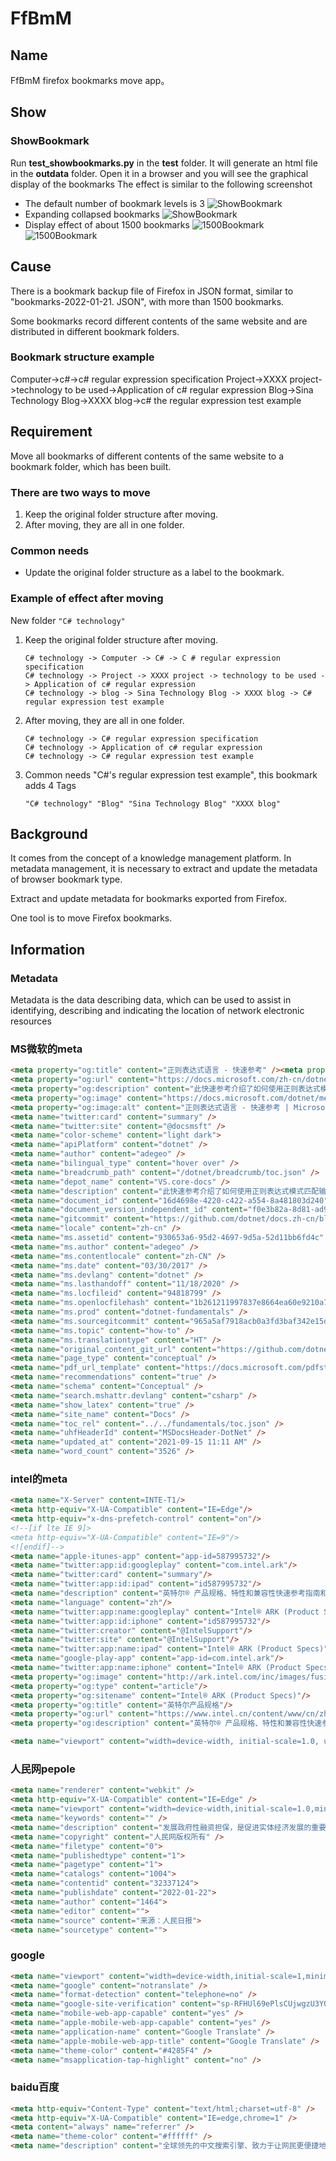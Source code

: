 # FfBmM

## Name

FfBmM firefox bookmarks move app。

## Show

### ShowBookmark

Run **test_showbookmarks.py** in the **test** folder.
It will generate an html file in the **outdata** folder.
Open it in a browser and you will see the graphical display of the bookmarks
The effect is similar to the following screenshot

- The default number of bookmark levels is 3
![ShowBookmark](show1.jpg)
- Expanding collapsed bookmarks
![ShowBookmark](show2.jpg)
- Display effect of about 1500 bookmarks
![1500Bookmark](show3.jpg)
![1500Bookmark](show4.jpg)

## Cause

There is a bookmark backup file of Firefox in JSON format, similar to "bookmarks-2022-01-21. JSON", with more than 1500 bookmarks.

Some bookmarks record different contents of the same website and are distributed in different bookmark folders.

### Bookmark structure example

Computer->c#->c# regular expression specification
Project->XXXX project->technology to be used->Application of c# regular expression
Blog->Sina Technology Blog->XXXX blog->c# the regular expression test example

## Requirement

Move all bookmarks of different contents of the same website to a bookmark folder, which has been built.

### There are two ways to move

1. Keep the original folder structure after moving.
2. After moving, they are all in one folder.

### Common needs

- Update the original folder structure as a label to the bookmark.

### Example of effect after moving

New folder
`"C# technology"`

1. Keep the original folder structure after moving.

    ```bookmark
    C# technology -> Computer -> C# -> C # regular expression specification
    C# technology -> Project -> XXXX project -> technology to be used -> Application of c# regular expression
    C# technology -> blog -> Sina Technology Blog -> XXXX blog -> C# regular expression test example
    ```

2. After moving, they are all in one folder.

    ```bookmark
    C# technology -> C# regular expression specification
    C# technology -> Application of c# regular expression
    C# technology -> C# regular expression test example
    ```

3. Common needs
    "C#'s regular expression test example", this bookmark adds 4 Tags

    ```Tags
    "C# technology" "Blog" "Sina Technology Blog" "XXXX blog"
    ```

## Background

It comes from the concept of a knowledge management platform. In metadata management, it is necessary to extract and update the metadata of browser bookmark type.

Extract and update metadata for bookmarks exported from Firefox.

One tool is to move Firefox bookmarks.

## Information

### Metadata

Metadata is the data describing data, which can be used to assist in identifying, describing and indicating the location of network electronic resources

### MS微软的meta

```html
<meta property="og:title" content="正则表达式语言 - 快速参考" /><meta property="og:type" content="website" />
<meta property="og:url" content="https://docs.microsoft.com/zh-cn/dotnet/standard/base-types/regular-expression-language-quick-reference" />
<meta property="og:description" content="此快速参考介绍了如何使用正则表达式模式匹配输入文本。 模式具有一个或多个字符文本、运算符或构造。" />
<meta property="og:image" content="https://docs.microsoft.com/dotnet/media/dot-net-cross-platform.png" />
<meta property="og:image:alt" content="正则表达式语言 - 快速参考 | Microsoft Docs" />
<meta name="twitter:card" content="summary" />
<meta name="twitter:site" content="@docsmsft" />
<meta name="color-scheme" content="light dark">
<meta name="apiPlatform" content="dotnet" />
<meta name="author" content="adegeo" />
<meta name="bilingual_type" content="hover over" />
<meta name="breadcrumb_path" content="/dotnet/breadcrumb/toc.json" />
<meta name="depot_name" content="VS.core-docs" />
<meta name="description" content="此快速参考介绍了如何使用正则表达式模式匹配输入文本。 模式具有一个或多个字符文本、运算符或构造。" />
<meta name="document_id" content="16d4698e-4220-c422-a554-8a481803d240" />
<meta name="document_version_independent_id" content="f0e3b82a-8d81-ad9e-97fc-efb92f7d0d38" />
<meta name="gitcommit" content="https://github.com/dotnet/docs.zh-cn/blob/df24caa7c06680f7f6e6bd5a4a8332e615e9b3ea/docs/standard/base-types/regular-expression-language-quick-reference.md" />
<meta name="locale" content="zh-cn" />
<meta name="ms.assetid" content="930653a6-95d2-4697-9d5a-52d11bb6fd4c" />
<meta name="ms.author" content="adegeo" />
<meta name="ms.contentlocale" content="zh-CN" />
<meta name="ms.date" content="03/30/2017" />
<meta name="ms.devlang" content="dotnet" />
<meta name="ms.lasthandoff" content="11/18/2020" />
<meta name="ms.locfileid" content="94818799" />
<meta name="ms.openlocfilehash" content="1b261211997837e8664ea60e9210a7f0517f7a9f" />
<meta name="ms.prod" content="dotnet-fundamentals" />
<meta name="ms.sourcegitcommit" content="965a5af7918acb0a3fd3baf342e15d511ef75188" />
<meta name="ms.topic" content="how-to" />
<meta name="ms.translationtype" content="HT" />
<meta name="original_content_git_url" content="https://github.com/dotnet/docs.zh-cn/blob/live/docs/standard/base-types/regular-expression-language-quick-reference.md" />
<meta name="page_type" content="conceptual" />
<meta name="pdf_url_template" content="https://docs.microsoft.com/pdfstore/zh-cn/VS.core-docs/{branchName}{pdfName}" />
<meta name="recommendations" content="true" />
<meta name="schema" content="Conceptual" />
<meta name="search.mshattr.devlang" content="csharp" />
<meta name="show_latex" content="true" />
<meta name="site_name" content="Docs" />
<meta name="toc_rel" content="../../fundamentals/toc.json" />
<meta name="uhfHeaderId" content="MSDocsHeader-DotNet" />
<meta name="updated_at" content="2021-09-15 11:11 AM" />
<meta name="word_count" content="3526" />
```

### intel的meta

```html
<meta name="X-Server" content=INTE-T1/>
<meta http-equiv="X-UA-Compatible" content="IE=Edge"/>
<meta http-equiv="x-dns-prefetch-control" content="on"/>
<!--[if lte IE 9]>
<meta http-equiv="X-UA-Compatible" content="IE=9"/>
<![endif]-->
<meta name="apple-itunes-app" content="app-id=587995732"/>
<meta name="twitter:app:id:googleplay" content="com.intel.ark"/>
<meta name="twitter:card" content="summary"/>
<meta name="twitter:app:id:ipad" content="id587995732"/>
<meta name="description" content="英特尔® 产品规格、特性和兼容性快速参考指南和代码名称解码器。比较产品，包括处理器、台式机主板、服务器产品和网络产品。"/>
<meta name="language" content="zh"/>
<meta name="twitter:app:name:googleplay" content="Intel® ARK (Product Specs)"/>
<meta name="twitter:app:id:iphone" content="id587995732"/>
<meta name="twitter:creator" content="@IntelSupport"/>
<meta name="twitter:site" content="@IntelSupport"/>
<meta name="twitter:app:name:ipad" content="Intel® ARK (Product Specs)"/>
<meta name="google-play-app" content="app-id=com.intel.ark"/>
<meta name="twitter:app:name:iphone" content="Intel® ARK (Product Specs)"/>
<meta property="og:image" content="http://ark.intel.com/inc/images/fusionmobile/intel-logo-blue.png"/>
<meta property="og:type" content="article"/>
<meta property="og:sitename" content="Intel® ARK (Product Specs)"/>
<meta property="og:title" content="英特尔产品规格"/>
<meta property="og:url" content="https://www.intel.cn/content/www/cn/zh/ark.html"/>
<meta property="og:description" content="英特尔® 产品规格、特性和兼容性快速参考指南和代码名称解码器。比较产品，包括处理器、台式机主板、服务器产品和网络产品。"/>

<meta name="viewport" content="width=device-width, initial-scale=1.0, user-scalable=yes">

```

### 人民网pepole

```html
<meta name="renderer" content="webkit" />
<meta http-equiv="X-UA-Compatible" content="IE=Edge" />
<meta name="viewport" content="width=device-width,initial-scale=1.0,minimum-scale=1.0,maximum-scale=1.0" />
<meta name="keywords" content="" />
<meta name="description" content="发展政府性融资担保，是促进实体经济发展的重要逆周期调节工具。在近日举行的全国财政工作视频会议上，财政部提出2022年将继续实行小微企业融资担保降费奖补。政府性融资担保体系如何自上而下撬动更多担保资金去" />
<meta name="copyright" content="人民网版权所有" />
<meta name="filetype" content="0">
<meta name="publishedtype" content="1">
<meta name="pagetype" content="1">
<meta name="catalogs" content="1004">
<meta name="contentid" content="32337124">
<meta name="publishdate" content="2022-01-22">
<meta name="author" content="1464">
<meta name="editor" content="">
<meta name="source" content="来源：人民日报">
<meta name="sourcetype" content="">
```

### google

```html
<meta name="viewport" content="width=device-width,initial-scale=1,minimum-scale=1.0" />
<meta name="google" content="notranslate" />
<meta name="format-detection" content="telephone=no" />
<meta name="google-site-verification" content="sp-RFHUl69ePlsCUjwgzU3Y0H0P5dxzzaszJOtwaDNQ" />
<meta name="mobile-web-app-capable" content="yes" />
<meta name="apple-mobile-web-app-capable" content="yes" />
<meta name="application-name" content="Google Translate" />
<meta name="apple-mobile-web-app-title" content="Google Translate" />
<meta name="theme-color" content="#4285F4" />
<meta name="msapplication-tap-highlight" content="no" />
```

### baidu百度

```html
<meta http-equiv="Content-Type" content="text/html;charset=utf-8" />
<meta http-equiv="X-UA-Compatible" content="IE=edge,chrome=1" />
<meta content="always" name="referrer" />
<meta name="theme-color" content="#ffffff" />
<meta name="description" content="全球领先的中文搜索引擎、致力于让网民更便捷地获取信息，找到所求。百度超过千亿的中文网页数据库，可以瞬间找到相关的搜索结果。" />
```
